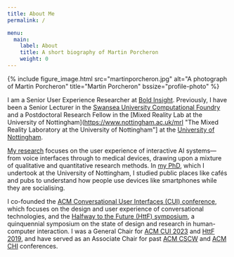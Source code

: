 ```yaml
---
title: About Me
permalink: /

menu:
  main:
    label: About
    title: A short biography of Martin Porcheron
    weight: 0
---
```


{% include figure_image.html src="martinporcheron.jpg" alt="A photograph of Martin Porcheron" title="Martin Porcheron" bssize="profile-photo" %}

I am a Senior User Experience Researcher at [Bold Insight](https://boldinsight.com/ "Bold Insight"). Previously, I have been a Senior Lecturer in the [Swansea University Computational Foundry](https://www.swansea.ac.uk/science/computationalfoundry/ "The Swansea University Computational Foundry website") and a Postdoctoral Research Fellow in the [Mixed Reality Lab at the University of Nottingham](https://www.nottingham.ac.uk/mrl "The Mixed Reality Laboratory at the University of Nottingham"] at the [University of Nottingham](https://www.nottingham.ac.uk/computerscience/index.aspx "Computer Science at the University of Nottingham").

[My research](/research/) focuses on the user experience of interactive AI systems—from voice interfaces through to medical devices, drawing upon a mixture of qualitative and quantitative research methods. In [my PhD](/research/#phd), which I undertook at the University of Nottingham, I studied public places like cafés and pubs to understand how people use devices like smartphones while they are socialising.

I co-founded the [ACM Conversational User Interfaces (CUI) conference](https://cui.acm.org/sc/ "The Conversational User Interfaces community website"), which focuses on the design and user experience of conversational technologies, and the [Halfway to the Future (HttF) symposium](https://www.halfwaytothefuture.net/ "Halfway to the Future symposium website"), a quinquennial symposium on the state of design and research in human-computer interaction. I was a General Chair for [ACM CUI 2023](https://cui.acm.org/2023/ "The Fifth Conference on Conversational User Interfaces") and [HttF 2019](https://www.halfwaytothefuture.net/2019/), and have served as an Associate Chair for past [ACM CSCW](https://cscw.acm.org/ "The ACM Conference on Computer-Supported Cooperative Work and Social Computing website") and [ACM CHI](https://chi.acm.org/ "The ACM Conference on Computer Human Interaction website") conferences.